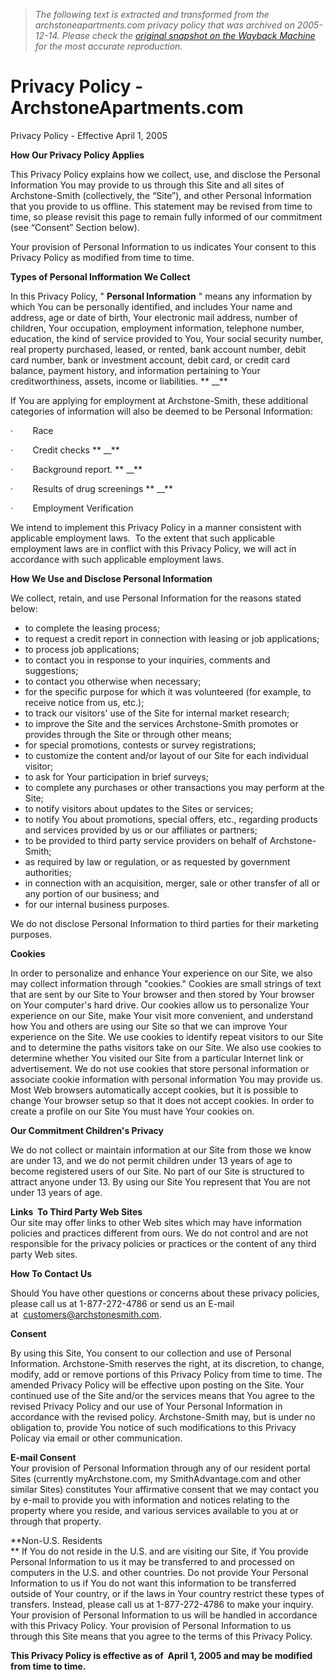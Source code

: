 > *The following text is extracted and transformed from the archstoneapartments.com privacy policy that was archived on 2005-12-14. Please check the [original snapshot on the Wayback Machine](https://web.archive.org/web/20051214043527id_/http%3A//www.archstoneapartments.com/PrivacyPolicy.htm) for the most accurate reproduction.*

# Privacy Policy - ArchstoneApartments.com

Privacy Policy - Effective April 1, 2005  
  
**How Our Privacy Policy Applies**

This Privacy Policy explains how we collect, use, and disclose the Personal Information You may provide to us through this Site and all sites of Archstone-Smith (collectively, the “Site”), and other Personal Information that you provide to us offline. This statement may be revised from time to time, so please revisit this page to remain fully informed of our commitment (see “Consent” Section below).

Your provision of Personal Information to us indicates Your consent to this Privacy Policy as modified from time to time. 

**Types of Personal Infformation We Collect**  

In this Privacy Policy, " **Personal Information** " means any information by which You can be personally identified, and includes Your name and address, age or date of birth, Your electronic mail address, number of children, Your occupation, employment information, telephone number, education, the kind of service provided to You, Your social security number, real property purchased, leased, or rented, bank account number, debit card number, bank or investment account, debit card, or credit card balance, payment history, and information pertaining to Your creditworthiness, assets, income or liabilities. ** __**

If You are applying for employment at Archstone-Smith, these additional categories of information will also be deemed to be Personal Information:

·        Race

·        Credit checks ** __**

·        Background report. ** __**

·        Results of drug screenings ** __**

·        Employment Verification

We intend to implement this Privacy Policy in a manner consistent with applicable employment laws.  To the extent that such applicable employment laws are in conflict with this Privacy Policy, we will act in accordance with such applicable employment laws.

**How We Use and Disclose Personal Information**

We collect, retain, and use Personal Information for the reasons stated below:

  * to complete the leasing process;
  * to request a credit report in connection with leasing or job applications;
  * to process job applications;
  * to contact you in response to your inquiries, comments and suggestions;
  * to contact you otherwise when necessary; 
  * for the specific purpose for which it was volunteered (for example, to receive notice from us, etc.); 
  * to track our visitors' use of the Site for internal market research;
  * to improve the Site and the services Archstone-Smith promotes or provides through the Site or through other means;
  * for special promotions, contests or survey registrations;
  * to customize the content and/or layout of our Site for each individual visitor;
  * to ask for Your participation in brief surveys;
  * to complete any purchases or other transactions you may perform at the Site;
  * to notify visitors about updates to the Sites or services;
  * to notify You about promotions, special offers, etc., regarding products and services provided by us or our affiliates or partners;
  * to be provided to third party service providers on behalf of Archstone-Smith;
  * as required by law or regulation, or as requested by government authorities;
  * in connection with an acquisition, merger, sale or other transfer of all or any portion of our business; and 
  * for our internal business purposes.



We do not disclose Personal Information to third parties for their marketing purposes.

**Cookies**

In order to personalize and enhance Your experience on our Site, we also may collect information through "cookies." Cookies are small strings of text that are sent by our Site to Your browser and then stored by Your browser on Your computer's hard drive. Our cookies allow us to personalize Your experience on our Site, make Your visit more convenient, and understand how You and others are using our Site so that we can improve Your experience on the Site. We use cookies to identify repeat visitors to our Site and to determine the paths visitors take on our Site. We also use cookies to determine whether You visited our Site from a particular Internet link or advertisement. We do not use cookies that store personal information or associate cookie information with personal information You may provide us. Most Web browsers automatically accept cookies, but it is possible to change Your browser setup so that it does not accept cookies. In order to create a profile on our Site You must have Your cookies on.

**Our Commitment Children's Privacy**

We do not collect or maintain information at our Site from those we know are under 13, and we do not permit children under 13 years of age to become registered users of our Site. No part of our Site is structured to attract anyone under 13. By using our Site You represent that You are not under 13 years of age.

**Links  To Third Party Web Sites**  
Our site may offer links to other Web sites which may have information policies and practices different from ours. We do not control and are not responsible for the privacy policies or practices or the content of any third party Web sites. 

**How To Contact Us**  

Should You have other questions or concerns about these privacy policies, please call us at 1-877-272-4786 or send us an E-mail at  [customers@archstonesmith.com](mailto:customers@archstonesmith.com).

**Consent**

By using this Site, You consent to our collection and use of Personal Information. Archstone-Smith reserves the right, at its discretion, to change, modify, add or remove portions of this Privacy Policy from time to time. The amended Privacy Policy will be effective upon posting on the Site. Your continued use of the Site and/or the services means that You agree to the revised Privacy Policy and our use of Your Personal Information in accordance with the revised policy. Archstone-Smith may, but is under no obligation to, provide You notice of such modifications to this Privacy Policay via email or other communication.   
  
**E-mail Consent**  
Your provision of Personal Information through any of our resident portal Sites (currently myArchstone.com, my SmithAdvantage.com and other similar Sites) constitutes Your affirmative consent that we may contact you by e-mail to provide you with information and notices relating to the property where you reside, and various services available to you at or through that property. 

**Non-U.S. Residents  
** If You do not reside in the U.S. and are visiting our Site, if You provide Personal Information to us it may be transferred to and processed on computers in the U.S. and other countries. Do not provide Your Personal Information to us if You do not want this information to be transferred outside of Your country, or if the laws in Your country restrict these types of transfers. Instead, please call us at 1-877-272-4786 to make your inquiry. Your provision of Personal Information to us will be handled in accordance with this Privacy Policy. Your provision of Personal Information to us through this Site means that you agree to the terms of this Privacy Policy. 

**This Privacy Policy is effective as of  April 1, 2005 and may be modified from time to time.**
